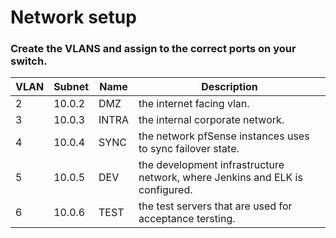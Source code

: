 # Network setup
### Create the VLANS and assign to the correct ports on your switch.

| VLAN          | Subnet        | Name          | Description  |
| ------------- | ------------- | ------------- |------------- |
| 2             | 10.0.2        | DMZ           | the internet facing vlan.            |
| 3             | 10.0.3        | INTRA         | the internal corporate network.              |
| 4             | 10.0.4        | SYNC          | the network pfSense instances uses to sync failover state.            |
| 5             | 10.0.5        | DEV           | the development infrastructure network, where Jenkins and ELK is configured.             |
| 6             | 10.0.6        | TEST          | the test servers that are used for acceptance tersting.             |

